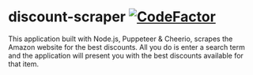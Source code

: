 # discount-scraper [![CodeFactor](https://www.codefactor.io/repository/github/alancphilpott/discount-scraper/badge?s=c46bcd36584f39c1cdf01348d83584b10779a422)](https://www.codefactor.io/repository/github/alancphilpott/discount-scraper)

This application built with Node.js, Puppeteer & Cheerio, scrapes the Amazon website for the best discounts.
All you do is enter a search term and the application will present you with the best discounts available for that item.
